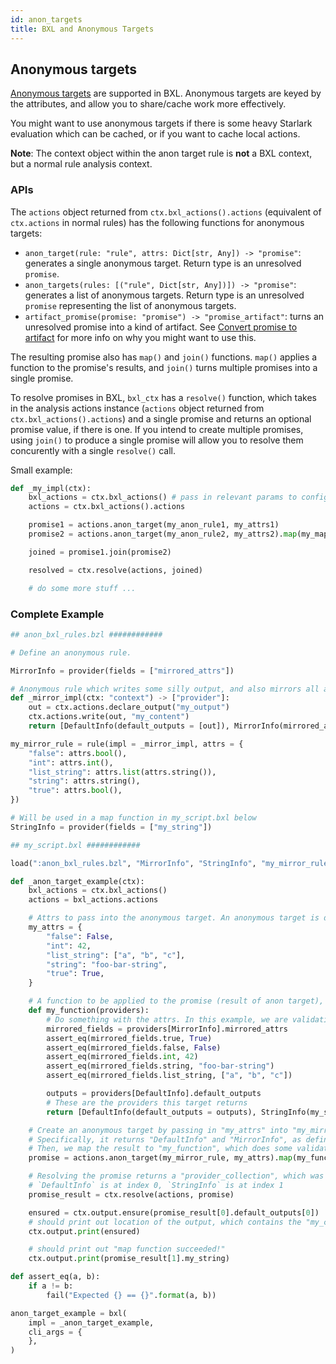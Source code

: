 ```yaml
---
id: anon_targets
title: BXL and Anonymous Targets
---
```


## Anonymous targets

[Anonymous targets](../rule_authors/anon_targets.md) are supported in BXL. Anonymous targets are keyed by the attributes, and allow you to share/cache work more effectively.

You might want to use anonymous targets if there is some heavy Starlark evaluation which can be cached, or if you want to cache local actions.

**Note**: The context object within the anon target rule is **not** a BXL context, but a normal rule analysis context.

### APIs

The `actions` object returned from `ctx.bxl_actions().actions` (equivalent of `ctx.actions` in normal rules) has the following functions for anonymous targets:

* `anon_target(rule: "rule", attrs: Dict[str, Any]) -> "promise"`: generates a single anonymous target. Return type is an unresolved `promise`.
* `anon_targets(rules: [("rule", Dict[str, Any])]) -> "promise"`: generates a list of anonymous targets. Return type is an unresolved `promise` representing the list of anonymous targets.
* `artifact_promise(promise: "promise") -> "promise_artifact"`: turns an unresolved promise into a kind of artifact. See [Convert promise to artifact](../rule_authors/anon_targets.md#convert-promise-to-artifact) for more info on why you might want to use this.

The resulting promise also has `map()` and `join()` functions. `map()` applies a function to the promise's results, and `join()` turns multiple promises into a single promise.

To resolve promises in BXL, `bxl_ctx` has a `resolve()` function, which takes in the analysis actions instance (`actions` object returned from `ctx.bxl_actions().actions`) and a single promise and returns an optional promise value, if there is one. If you intend to create multiple promises, using `join()` to produce a single promise will allow you to resolve them concurently with a single `resolve()` call.

Small example:

```python
def _my_impl(ctx):
    bxl_actions = ctx.bxl_actions() # pass in relevant params to configure the execution platform resolution
    actions = ctx.bxl_actions().actions

    promise1 = actions.anon_target(my_anon_rule1, my_attrs1)
    promise2 = actions.anon_target(my_anon_rule2, my_attrs2).map(my_map_function)

    joined = promise1.join(promise2)

    resolved = ctx.resolve(actions, joined)

    # do some more stuff ...
```

### Complete Example

```python
## anon_bxl_rules.bzl ############

# Define an anonymous rule.

MirrorInfo = provider(fields = ["mirrored_attrs"])

# Anonymous rule which writes some silly output, and also mirrors all attributes received
def _mirror_impl(ctx: "context") -> ["provider"]:
    out = ctx.actions.declare_output("my_output")
    ctx.actions.write(out, "my_content")
    return [DefaultInfo(default_outputs = [out]), MirrorInfo(mirrored_attrs = ctx.attrs)]

my_mirror_rule = rule(impl = _mirror_impl, attrs = {
    "false": attrs.bool(),
    "int": attrs.int(),
    "list_string": attrs.list(attrs.string()),
    "string": attrs.string(),
    "true": attrs.bool(),
})

# Will be used in a map function in my_script.bxl below
StringInfo = provider(fields = ["my_string"])

## my_script.bxl ############

load(":anon_bxl_rules.bzl", "MirrorInfo", "StringInfo", "my_mirror_rule")

def _anon_target_example(ctx):
    bxl_actions = ctx.bxl_actions()
    actions = bxl_actions.actions

    # Attrs to pass into the anonymous target. An anonymous target is defined by the hash of its attributes
    my_attrs = {
        "false": False,
        "int": 42,
        "list_string": ["a", "b", "c"],
        "string": "foo-bar-string",
        "true": True,
    }

    # A function to be applied to the promise (result of anon target), producing a promise with the resulting value.
    def my_function(providers):
        # Do something with the attrs. In this example, we are validating that the attrs are what we expect.
        mirrored_fields = providers[MirrorInfo].mirrored_attrs
        assert_eq(mirrored_fields.true, True)
        assert_eq(mirrored_fields.false, False)
        assert_eq(mirrored_fields.int, 42)
        assert_eq(mirrored_fields.string, "foo-bar-string")
        assert_eq(mirrored_fields.list_string, ["a", "b", "c"])

        outputs = providers[DefaultInfo].default_outputs
        # These are the providers this target returns
        return [DefaultInfo(default_outputs = outputs), StringInfo(my_string = "map function succeeded!")]

    # Create an anonymous target by passing in "my_attrs" into "my_mirror_rule", and returns providers.
    # Specifically, it returns "DefaultInfo" and "MirrorInfo", as defined in "my_mirror_rule"
    # Then, we map the result to "my_function", which does some validation
    promise = actions.anon_target(my_mirror_rule, my_attrs).map(my_function)

    # Resolving the promise returns a "provider_collection", which was defined by "my_function" above.
    # `DefaultInfo` is at index 0, `StringInfo` is at index 1
    promise_result = ctx.resolve(actions, promise)

    ensured = ctx.output.ensure(promise_result[0].default_outputs[0])
    # should print out location of the output, which contains the "my_content" string as defined in anon_bxl_rules.bzl above
    ctx.output.print(ensured)

    # should print out "map function succeeded!"
    ctx.output.print(promise_result[1].my_string)

def assert_eq(a, b):
    if a != b:
        fail("Expected {} == {}".format(a, b))

anon_target_example = bxl(
    impl = _anon_target_example,
    cli_args = {
    },
)
```
